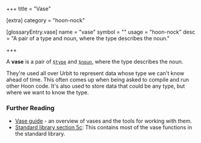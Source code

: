+++
title = "Vase"

[extra]
category = "hoon-nock"

[glossaryEntry.vase]
name = "vase"
symbol = ""
usage = "hoon-nock"
desc = "A pair of a type and noun, where the type describes the noun."

+++

A **vase** is a pair of [`$type`](/language/hoon/reference/stdlib/4o#type) and [`$noun`](/language/hoon/reference/stdlib/2q#noun), where the type describes the noun.

They're used all over Urbit to represent data whose type we can't know ahead of time. This often comes up when being asked to compile and run other Hoon code. It's also used to store data that could be any type, but where we want to know the type.

### Further Reading

- [Vase guide](/language/hoon/guides/vases) - an overview of vases and the tools for working with them.
- [Standard library section 5c](/language/hoon/reference/stdlib/5c): This contains most of the vase functions in the standard library.
